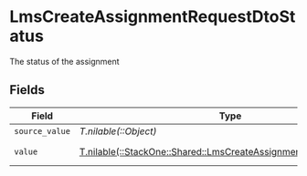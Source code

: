 # LmsCreateAssignmentRequestDtoStatus

The status of the assignment


## Fields

| Field                                                                                                                          | Type                                                                                                                           | Required                                                                                                                       | Description                                                                                                                    | Example                                                                                                                        |
| ------------------------------------------------------------------------------------------------------------------------------ | ------------------------------------------------------------------------------------------------------------------------------ | ------------------------------------------------------------------------------------------------------------------------------ | ------------------------------------------------------------------------------------------------------------------------------ | ------------------------------------------------------------------------------------------------------------------------------ |
| `source_value`                                                                                                                 | *T.nilable(::Object)*                                                                                                          | :heavy_minus_sign:                                                                                                             | N/A                                                                                                                            |                                                                                                                                |
| `value`                                                                                                                        | [T.nilable(::StackOne::Shared::LmsCreateAssignmentRequestDtoValue)](../../models/shared/lmscreateassignmentrequestdtovalue.md) | :heavy_minus_sign:                                                                                                             | N/A                                                                                                                            | in-progress                                                                                                                    |